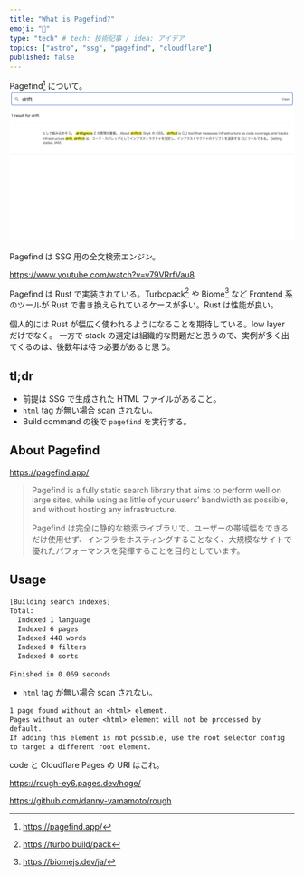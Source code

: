 ```yaml
---
title: "What is Pagefind?"
emoji: "🔦"
type: "tech" # tech: 技術記事 / idea: アイデア
topics: ["astro", "ssg", "pagefind", "cloudflare"]
published: false
---
```

Pagefind[^1] について。
![Alt text](/images/179d0240881160-a.png)

Pagefind は SSG 用の全文検索エンジン。

https://www.youtube.com/watch?v=v79VRrfVau8

Pagefind は Rust で実装されている。Turbopack[^3] や Biome[^2] など Frontend 系のツールが Rust で書き換えられているケースが多い。Rust は性能が良い。

個人的には Rust が幅広く使われるようになることを期待している。low layer だけでなく。
一方で stack の選定は組織的な問題だと思うので、実例が多く出てくるのは、後数年は待つ必要があると思う。

## tl;dr
- 前提は SSG で生成された HTML ファイルがあること。
- `html` tag が無い場合 scan されない。
- Build command の後で `pagefind` を実行する。

## About Pagefind

https://pagefind.app/

> Pagefind is a fully static search library that aims to perform well on large sites, while using as little of your users’ bandwidth as possible, and without hosting any infrastructure.
> 
> Pagefind は完全に静的な検索ライブラリで、ユーザーの帯域幅をできるだけ使用せず、インフラをホスティングすることなく、大規模なサイトで優れたパフォーマンスを発揮することを目的としています。

## Usage
```bash:log
[Building search indexes]
Total: 
  Indexed 1 language
  Indexed 6 pages
  Indexed 448 words
  Indexed 0 filters
  Indexed 0 sorts

Finished in 0.069 seconds
```

- `html` tag が無い場合 scan されない。
```bash: error message
1 page found without an <html> element. 
Pages without an outer <html> element will not be processed by default. 
If adding this element is not possible, use the root selector config to target a different root element.
```

code と Cloudflare Pages の URI はこれ。

https://rough-ey6.pages.dev/hoge/

https://github.com/danny-yamamoto/rough

[^1]: https://pagefind.app/
[^2]: https://biomejs.dev/ja/
[^3]: https://turbo.build/pack
